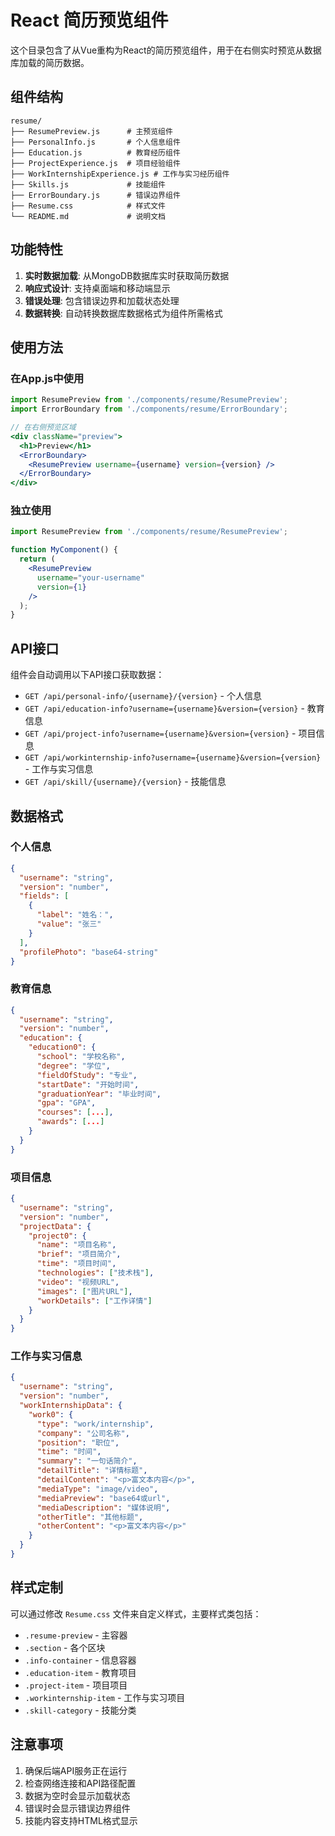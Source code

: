 # React 简历预览组件

这个目录包含了从Vue重构为React的简历预览组件，用于在右侧实时预览从数据库加载的简历数据。

## 组件结构

```
resume/
├── ResumePreview.js      # 主预览组件
├── PersonalInfo.js       # 个人信息组件
├── Education.js          # 教育经历组件
├── ProjectExperience.js  # 项目经验组件
├── WorkInternshipExperience.js # 工作与实习经历组件
├── Skills.js             # 技能组件
├── ErrorBoundary.js      # 错误边界组件
├── Resume.css            # 样式文件
└── README.md             # 说明文档
```

## 功能特性

1. **实时数据加载**: 从MongoDB数据库实时获取简历数据
2. **响应式设计**: 支持桌面端和移动端显示
3. **错误处理**: 包含错误边界和加载状态处理
4. **数据转换**: 自动转换数据库数据格式为组件所需格式

## 使用方法

### 在App.js中使用

```jsx
import ResumePreview from './components/resume/ResumePreview';
import ErrorBoundary from './components/resume/ErrorBoundary';

// 在右侧预览区域
<div className="preview">
  <h1>Preview</h1>
  <ErrorBoundary>
    <ResumePreview username={username} version={version} />
  </ErrorBoundary>
</div>
```

### 独立使用

```jsx
import ResumePreview from './components/resume/ResumePreview';

function MyComponent() {
  return (
    <ResumePreview 
      username="your-username" 
      version={1} 
    />
  );
}
```

## API接口

组件会自动调用以下API接口获取数据：

- `GET /api/personal-info/{username}/{version}` - 个人信息
- `GET /api/education-info?username={username}&version={version}` - 教育信息
- `GET /api/project-info?username={username}&version={version}` - 项目信息
- `GET /api/workinternship-info?username={username}&version={version}` - 工作与实习信息
- `GET /api/skill/{username}/{version}` - 技能信息

## 数据格式

### 个人信息
```json
{
  "username": "string",
  "version": "number",
  "fields": [
    {
      "label": "姓名：",
      "value": "张三"
    }
  ],
  "profilePhoto": "base64-string"
}
```

### 教育信息
```json
{
  "username": "string",
  "version": "number",
  "education": {
    "education0": {
      "school": "学校名称",
      "degree": "学位",
      "fieldOfStudy": "专业",
      "startDate": "开始时间",
      "graduationYear": "毕业时间",
      "gpa": "GPA",
      "courses": [...],
      "awards": [...]
    }
  }
}
```

### 项目信息
```json
{
  "username": "string",
  "version": "number",
  "projectData": {
    "project0": {
      "name": "项目名称",
      "brief": "项目简介",
      "time": "项目时间",
      "technologies": ["技术栈"],
      "video": "视频URL",
      "images": ["图片URL"],
      "workDetails": ["工作详情"]
    }
  }
}
```

### 工作与实习信息
```json
{
  "username": "string",
  "version": "number",
  "workInternshipData": {
    "work0": {
      "type": "work/internship",
      "company": "公司名称",
      "position": "职位",
      "time": "时间",
      "summary": "一句话简介",
      "detailTitle": "详情标题",
      "detailContent": "<p>富文本内容</p>",
      "mediaType": "image/video",
      "mediaPreview": "base64或url",
      "mediaDescription": "媒体说明",
      "otherTitle": "其他标题",
      "otherContent": "<p>富文本内容</p>"
    }
  }
}
```

## 样式定制

可以通过修改 `Resume.css` 文件来自定义样式，主要样式类包括：

- `.resume-preview` - 主容器
- `.section` - 各个区块
- `.info-container` - 信息容器
- `.education-item` - 教育项目
- `.project-item` - 项目项目
- `.workinternship-item` - 工作与实习项目
- `.skill-category` - 技能分类

## 注意事项

1. 确保后端API服务正在运行
2. 检查网络连接和API路径配置
3. 数据为空时会显示加载状态
4. 错误时会显示错误边界组件
5. 技能内容支持HTML格式显示 